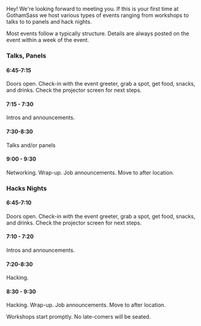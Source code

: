 Hey! We're looking forward to meeting you. If this is your first time at GothamSass we host various types of events ranging from workshops to talks to
to panels and hack nights. 

Most events follow a typically structure. Details are always posted on
the event within a week of the event.

### Talks, Panels

#### 6:45-7:15

Doors open. Check-in with the event greeter, grab a spot, get food, snacks, and drinks. Check the projector screen for next steps.

#### 7:15 - 7:30

Intros and announcements. 

#### 7:30-8:30

Talks and/or panels

#### 9:00 - 9:30

Networking. Wrap-up. Job announcements. Move to after location.

### Hacks Nights 

#### 6:45-7:10

Doors open. Check-in with the event greeter, grab a spot, get food, snacks, and drinks. Check the projector screen for next steps.

#### 7:10 - 7:20

Intros and announcements. 

#### 7:20-8:30

Hacking.

#### 8:30 - 9:30

Hacking. Wrap-up. Job announcements. Move to after location.

Workshops start promptly. No late-comers will be seated. 
